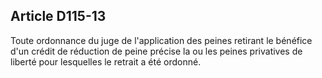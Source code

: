 Article D115-13
----
Toute ordonnance du juge de l'application des peines retirant le bénéfice d'un
crédit de réduction de peine précise la ou les peines privatives de liberté pour
lesquelles le retrait a été ordonné.
